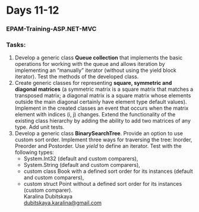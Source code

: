
# Days 11-12
### EPAM-Training-ASP.NET-MVC                                                                                                           
                                                                                                           
### Tasks:                                                                                                            

1. Develop a generic class **Queue collection** that implements the basic operations for working with the queue and allows iteration by implementing an “manually” iterator (without using the yield block iterator). Test the methods of the developed class.
2. Create generic classes for representing **square, symmetric and diagonal matrices** (a symmetric matrix is ​​a square matrix that matches a transposed matrix; a diagonal matrix is ​​a square matrix whose elements outside the main diagonal certainly have element type default values). Implement in the created classes an event that occurs when the matrix element with indices (i, j) changes. Extend the functionality of the existing class hierarchy by adding the ability to add two matrices of any type. Add unit tests.
3. Develop a generic class **BinarySearchTree**. Provide an option to use custom sort order. Implement three ways for traversing the tree: Inorder, Preorder and Postorder. Use  _yield_  to define an iterator.
Test with the following types:
    -   System.Int32 (default and custom comparers),
    -   System.String (default and custom comparers),
    -   custom class Book with a defined sort order for its instances (default and custom comparers),
    -   custom struct Point without a defined sort order for its instances (custom comparer).                                                                                                                                                                                     
Karalina Dubitskaya                                                                        
dubitskaya.karalina@gmail.com
